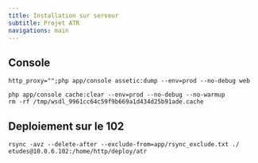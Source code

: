```yaml
---
title: Installation sur serveur
subtitle: Projet ATR
navigations: main
---
```



## Console

    http_proxy="";php app/console assetic:dump --env=prod --no-debug web

    php app/console cache:clear --env=prod --no-debug --no-warmup
    rm -rf /tmp/wsdl_9961cc64c59f9b669a1d434d25b91ade.cache



## Deploiement sur le 102
    rsync -avz --delete-after --exclude-from=app/rsync_exclude.txt ./ etudes@10.0.6.102:/home/http/deploy/atr

